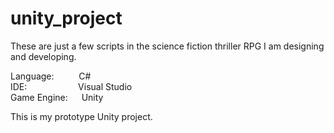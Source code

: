 # unity_project
These are just a few scripts in the science fiction thriller RPG I am designing and developing.

Language:   &emsp;    &emsp;   C# <br />
IDE:         &emsp;&emsp;&emsp;&emsp; &emsp;     Visual Studio <br />
Game Engine:   &emsp;   Unity <br />

This is my prototype Unity project.
